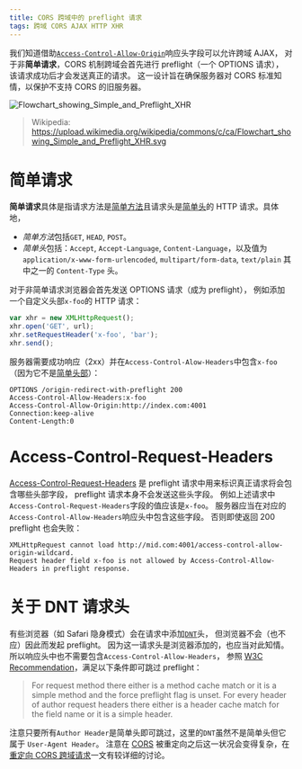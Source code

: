 ```yaml
---
title: CORS 跨域中的 preflight 请求
tags: 跨域 CORS AJAX HTTP XHR
---
```


我们知道借助[`Access-Control-Allow-Origin`][acao]响应头字段可以允许跨域 AJAX，
对于非**简单请求**，CORS 机制跨域会首先进行 preflight（一个 OPTIONS 请求），
该请求成功后才会发送真正的请求。
这一设计旨在确保服务器对 CORS 标准知情，以保护不支持 CORS 的旧服务器。

![Flowchart_showing_Simple_and_Preflight_XHR][Flowchart_showing_Simple_and_Preflight_XHR]

> Wikipedia: https://upload.wikimedia.org/wikipedia/commons/c/ca/Flowchart_showing_Simple_and_Preflight_XHR.svg

<!--more-->

# 简单请求

**简单请求**具体是指请求方法是[简单方法][s-method]且请求头是[简单头][s-header]的 HTTP 请求。具体地，

* *简单方法*包括`GET`, `HEAD`, `POST`。
* *简单头*包括：`Accept`, `Accept-Language`, `Content-Language`，以及值为`application/x-www-form-urlencoded`, `multipart/form-data`, `text/plain` 其中之一的 `Content-Type` 头。

对于非简单请求浏览器会首先发送 OPTIONS 请求（成为 preflight），
例如添加一个自定义头部`x-foo`的 HTTP 请求：

```javascript
var xhr = new XMLHttpRequest();
xhr.open('GET', url);
xhr.setRequestHeader('x-foo', 'bar');
xhr.send();
```

服务器需要成功响应（2xx）并在`Access-Control-Alow-Headers`中包含`x-foo`
（因为它不是[简单头部][s-header]）：

```
OPTIONS /origin-redirect-with-preflight 200
Access-Control-Allow-Headers:x-foo
Access-Control-Allow-Origin:http://index.com:4001
Connection:keep-alive
Content-Length:0
```

# Access-Control-Request-Headers

[Access-Control-Request-Headers][acrh] 是 preflight 请求中用来标识真正请求将会包含哪些头部字段，
preflight 请求本身不会发送这些头字段。
例如上述请求中`Access-Control-Request-Headers`字段的值应该是`x-foo`。
服务器应当在对应的`Access-Control-Allow-Headers`响应头中包含这些字段。
否则即使返回 200 preflight 也会失败：

```
XMLHttpRequest cannot load http://mid.com:4001/access-control-allow-origin-wildcard.
Request header field x-foo is not allowed by Access-Control-Allow-Headers in preflight response.
```

# 关于 DNT 请求头

有些浏览器（如 Safari 隐身模式）会在请求中添加[`DNT`][dnt]头，
但浏览器不会（也不应）因此而发起 preflight。
因为这一请求头是浏览器添加的，也应当对此知情。
所以响应头中也不需要包含`Access-Control-Allow-Headers`，
参照 [W3C Recommendation][w3c-preflight]，满足以下条件即可跳过 preflight：

> For request method there either is a method cache match or it is a simple method and the force preflight flag is unset.
> For every header of author request headers there either is a header cache match for the field name or it is a simple header.

注意只要所有`Author Header`是简单头即可跳过，这里的`DNT`虽然不是简单头但它属于 `User-Agent Header`。
注意在 [CORS][cors] 被重定向之后这一状况会变得复杂，在[重定向 CORS 跨域请求][redirect-cors]一文有较详细的讨论。

[acao]: https://www.w3.org/TR/cors/#access-control-allow-origin-response-header
[acrh]: https://www.w3.org/TR/cors/#access-control-request-headers-request-header
[pref]: https://www.w3.org/TR/cors/#preflight-request
[s-method]: https://www.w3.org/TR/cors/#simple-method
[s-header]: https://www.w3.org/TR/cors/#simple-header
[Flowchart_showing_Simple_and_Preflight_XHR]: https://upload.wikimedia.org/wikipedia/commons/c/ca/Flowchart_showing_Simple_and_Preflight_XHR.svg
[dnt]: https://en.wikipedia.org/wiki/Do_Not_Track
[w3c-preflight]: https://www.w3.org/TR/cors/#cross-origin-request-with-preflight-0
[redirect-cors]: /2016/12/30/cors-redirect.html
[cors]: /2015/10/10/cross-origin.html
